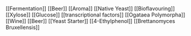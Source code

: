 [[Fermentation]]
[[Beer]]
[[Aroma]]
[[Native Yeast]]
[[Bioflavouring]]
[[Xylose]]
[[Glucose]]
[[transcriptional factors]]
[[Ogataea Polymorpha]]
[[Wine]]
[[Beer]]
[[Yeast Starter]]
[[4-Ethylphenol]]
[[Brettanomyces Bruxellensis]]
